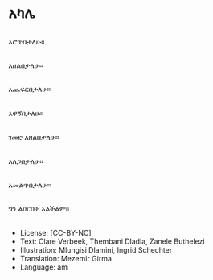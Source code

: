 # አካሌ

##
እሮጥበታለሁ።

##
እዘልበታለሁ።

##
እጨፍርበታለሁ።

##
እዋኝበታለሁ።

##
ገመድ እዘልበታለሁ።

##
እለጋበታለሁ።

##
አመልጥበታለሁ።

##
ግን ልበርበት አልችልም።

##
* License: [CC-BY-NC]
* Text: Clare Verbeek, Thembani Dladla, Zanele Buthelezi
* Illustration: Mlungisi Dlamini, Ingrid Schechter
* Translation: Mezemir Girma
* Language: am
